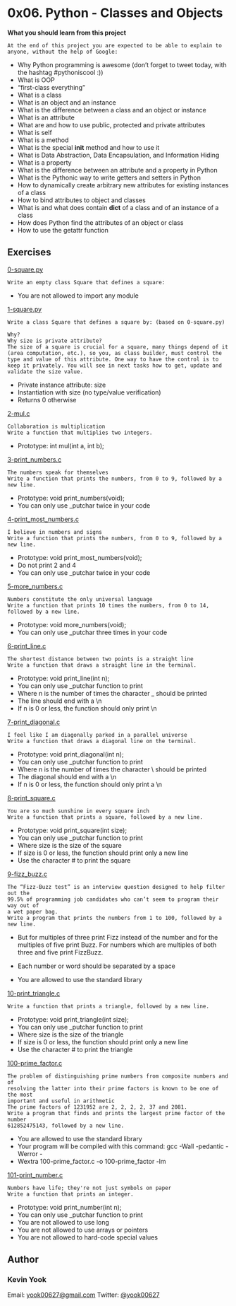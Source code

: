 # 0x06. Python - Classes and Objects

**What you should learn from this project**

    At the end of this project you are expected to be able to explain to anyone, without the help of Google:

* Why Python programming is awesome (don’t forget to tweet today, with the hashtag #pythoniscool :))
* What is OOP
* “first-class everything”
* What is a class
* What is an object and an instance
* What is the difference between a class and an object or instance
* What is an attribute
* What are and how to use public, protected and private attributes
* What is self
* What is a method
* What is the special __init__ method and how to use it
* What is Data Abstraction, Data Encapsulation, and Information Hiding
* What is a property
* What is the difference between an attribute and a property in Python
* What is the Pythonic way to write getters and setters in Python
* How to dynamically create arbitrary new attributes for existing instances of a class
* How to bind attributes to object and classes
* What is and what does contain __dict__ of a class and of an instance of a class
* How does Python find the attributes of an object or class
* How to use the getattr function

## Exercises

[0-square.py](./0-square.py)
```
Write an empty class Square that defines a square:
```
* You are not allowed to import any module

[1-square.py](./1-square.py)
```
Write a class Square that defines a square by: (based on 0-square.py)

Why?
Why size is private attribute?
The size of a square is crucial for a square, many things depend of it (area computation, etc.), so you, as class builder, must control the type and value of this attribute. One way to have the control is to keep it privately. You will see in next tasks how to get, update and validate the size value.
```
* Private instance attribute: size
* Instantiation with size (no type/value verification)
* Returns 0 otherwise

[2-mul.c](./2-mul.c )
```
Collaboration is multiplication
Write a function that multiplies two integers.
```
* Prototype: int mul(int a, int b);

[3-print_numbers.c](./3-print_numbers.c)
```
The numbers speak for themselves
Write a function that prints the numbers, from 0 to 9, followed by a new line.
```
* Prototype: void print_numbers(void);
* You can only use _putchar twice in your code

[4-print_most_numbers.c](./4-print_most_numbers.c)
```
I believe in numbers and signs
Write a function that prints the numbers, from 0 to 9, followed by a new line.
```
* Prototype: void print_most_numbers(void);
* Do not print 2 and 4
* You can only use _putchar twice in your code

[5-more_numbers.c](./5-more_numbers.c)
```
Numbers constitute the only universal language
Write a function that prints 10 times the numbers, from 0 to 14,
followed by a new line.
```
*  Prototype: void more_numbers(void);
* You can only use _putchar three times in your code

[6-print_line.c](./6-print_line.c)
```
The shortest distance between two points is a straight line
Write a function that draws a straight line in the terminal.
```
* Prototype: void print_line(int n);
* You can only use _putchar function to print
* Where n is the number of times the character _ should be printed
* The line should end with a \n
* If n is 0 or less, the function should only print \n

[7-print_diagonal.c](./7-print_diagonal.c)
```
I feel like I am diagonally parked in a parallel universe
Write a function that draws a diagonal line on the terminal.
```
* Prototype: void print_diagonal(int n);
* You can only use _putchar function to print
* Where n is the number of times the character \ should be printed
* The diagonal should end with a \n
* If n is 0 or less, the function should only print a \n

[8-print_square.c](./8-print_square.c)
```
You are so much sunshine in every square inch
Write a function that prints a square, followed by a new line.
```
* Prototype: void print_square(int size);
* You can only use _putchar function to print
* Where size is the size of the square
* If size is 0 or less, the function should print only a new line
* Use the character # to print the square

[9-fizz_buzz.c](./9-fizz_buzz.c)
```
The “Fizz-Buzz test” is an interview question designed to help filter out the
99.5% of programming job candidates who can’t seem to program their way out of
a wet paper bag.
Write a program that prints the numbers from 1 to 100, followed by a new line.
```
* But for multiples of three print Fizz instead of the number and for the
  multiples of five print Buzz. For numbers which are multiples of both three and
  five print FizzBuzz.

* Each number or word should be separated by a space
* You are allowed to use the standard library

[10-print_triangle.c](./10-print_triangle.c)
```
Write a function that prints a triangle, followed by a new line.
```
* Prototype: void print_triangle(int size);
* You can only use _putchar function to print
* Where size is the size of the triangle
* If size is 0 or less, the function should print only a new line
* Use the character # to print the triangle

[100-prime_factor.c](./100-prime_factor.c)
```
The problem of distinguishing prime numbers from composite numbers and of
resolving the latter into their prime factors is known to be one of the most
important and useful in arithmetic
The prime factors of 1231952 are 2, 2, 2, 2, 37 and 2081.
Write a program that finds and prints the largest prime factor of the number
612852475143, followed by a new line.
```
* You are allowed to use the standard library
* Your program will be compiled with this command: gcc -Wall -pedantic -Werror -
* Wextra 100-prime_factor.c -o 100-prime_factor -lm

[101-print_number.c](./101-print_number.c)
```
Numbers have life; they're not just symbols on paper
Write a function that prints an integer.
```
* Prototype: void print_number(int n);
* You can only use _putchar function to print
* You are not allowed to use long
* You are not allowed to use arrays or pointers
* You are not allowed to hard-code special values

## Author
### Kevin Yook 
Email: <yook00627@gmail.com> Twitter: [@yook00627](https://twitter.com/yook00627)
